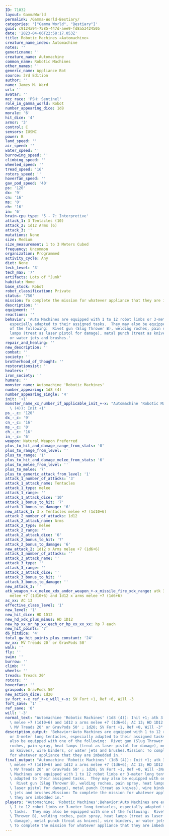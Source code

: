 ```yaml
---
ID: 71032
layout: GammaWorld
permalink: /Gamma-World-Bestiary/
categories: '["Gamma World", "Bestiary"]'
guid: c9124a94-7585-447d-aee9-fd8a53424505
date: '2023-04-06T22:58:17.053Z'
title: Robotic Machines «Automachine»
creature_name_index: Automachine
notes: ''
genericname: ''
creature_name: Automachine
common_name: Robotic Machines
other_names: ''
generic_name: Appliance Bot
source: 3rd Edition
author: ''
name: James M. Ward
url: ''
avatar: ''
mcc_race: 'PSH: Sentinel'
role_in_gamma_world: Robot
number_appearing_dice: 1d8
morale: '6'
hit_dice: '4'
armor: '3'
control: C
sensors: IUSMC
power: B
land_speed: ''
air_speed: ''
water_speed: ''
burrowing_speed: ''
climbing_speed: ''
wheeled_speed: ''
tread_speed: '16'
rotors_speed: ''
hoverfan_speed: ''
gav_pod_speed: '40'
ps: '120'
dx: '9'
cn: '16'
ms: '0'
ch: '16'
in: '6'
brain-cpu type: '5 - 7: Interpretive'
attack_1: 3 Tentacles (10)
attack_2: 1d12 Arms (6)
attack_3: ''
mutations: None
size: Medium
size_measurement: 1 to 3 Meters Cubed
frequency: Uncommon
organization: Programmed
activity_cycle: Any
diet: None
tech_level: '3'
tech_max: '7'
artifacts: Lots of "Junk"
habitat: Home
base_stock: Robot
robot_classification: Private
status: '750'
mission: To complete the mission for whatever appliance that they are imbedded in.
description: ''
equipment: ''
reactions: ''
behavior: 'Auto Machines are equipped with 1 to 12 robot limbs or 3-meter long tentacles,
  especially adapted to their assigned tasks.  They may also be equipped with one
  of the following:  Rivet gun (Slug Thrower B), welding roches, pain spray, heat
  lamps (treat as laser pistol for damage), metal punch (treat as knives), wire binders,
  or water jets and brushes.'
repair_and_healing: ''
new_description: ''
combat: ''
society: ''
brotherhood_of_thought: ''
restorationsist: ''
healers: ''
iron_society: ''
humans: ''
monster_name: Automachine 'Robotic Machines'
number_appearing: 1d8 (4)
number_appearing_single: '4'
init: '+1'
monster_name_xx_number_if_applicable_init_+-x: "Automachine 'Robotic Machines' (1d8\
  \ (4)): Init +1"
ps_-_c: '120'
dx_-_c: '9'
cn_-_c: '16'
ms_-_c: '0'
ch_-_c: '16'
in_-_c: '6'
weapon: Natural Weapon Preferred
plus_to_hit_and_damage_range_from_stats: '0'
plus_to_range_from_level: ''
plus_to_range: '1'
plus_to_hit_and_damage_melee_from_stats: '6'
plus_to_melee_from_level: ''
plus_to_melee: '7'
plus_to_generic_attack_from_level: '1'
attack_1_number_of_attacks: '3'
attack_1_attack_name: Tentacles
attack_1_type: melee
attack_1_range: ''
attack_1_attack_dice: '10'
attack_1_bonus_to_hit: '7'
attack_1_bonus_to_damage: '6'
new_attack_1: 3 x Tentacles melee +7 (1d10+6)
attack_2_number_of_attacks: 1d12
attack_2_attack_name: Arms
attack_2_type: melee
attack_2_range: ''
attack_2_attack_dice: '6'
attack_2_bonus_to_hit: '7'
attack_2_bonus_to_damage: '6'
new_attack_2: 1d12 x Arms melee +7 (1d6+6)
attack_3_number_of_attacks: ''
attack_3_attack_name: ''
attack_3_type: ''
attack_3_range: ''
attack_3_attack_dice: ''
attack_3_bonus_to_hit: ''
attack_3_bonus_to_damage: ''
new_attack_3: ''
atk_weapon_+-x_melee_xdx_andor_weapon_+-x_missile_fire_xdx_range: atk 3 x tentacles
  melee +7 (1d10+6) and 1d12 x arms melee +7 (1d6+6)
ac_xx: AC 13
effective_class_level: '1'
new_level: '1'
new_hit_dice: HD 1D12
new_hd_xdx_plus_minus: HD 1D12
new_hp_xx_or_hp_xx_each_or_hp_xx_xx_xx: hp 7 each
new_hit_points: '7'
d6_hitdice: '4'
total_gw_hit_points_plus_constant: '24'
mv_xx: MV Treads 20' or GravPods 50'
walk: ''
fly: ''
swim: ''
burrow: ''
climb: ''
wheels: ''
treads: Treads 20'
rotors: ''
hoverfans: ''
gravpods: GravPods 50'
new_action_dice: 1d20
sv_fort_+-x_ref_+-x_will_+-x: SV Fort +1, Ref +0, Will -3
fort_save: '1'
ref_save: '0'
will: '-3'
normal_text: "Automachine 'Robotic Machines' (1d8 (4)): Init +1; atk 3 x tentacles\
  \ melee +7 (1d10+6) and 1d12 x arms melee +7 (1d6+6); AC 13; HD 1D12 hp 7 each;\
  \ MV Treads 20' or GravPods 50' ; 1d20; SV Fort +1, Ref +0, Will -3"
description_output: 'Behavior:Auto Machines are equipped with 1 to 12 robot limbs
  or 3-meter long tentacles, especially adapted to their assigned tasks.  They may
  also be equipped with one of the following:  Rivet gun (Slug Thrower B), welding
  roches, pain spray, heat lamps (treat as laser pistol for damage), metal punch (treat
  as knives), wire binders, or water jets and brushes.Mission: To complete the mission
  for whatever appliance that they are imbedded in.'
final_output: "Automachine 'Robotic Machines' (1d8 (4)): Init +1; atk 3 x tentacles\
  \ melee +7 (1d10+6) and 1d12 x arms melee +7 (1d6+6); AC 13; HD 1D12 hp 7 each;\
  \ MV Treads 20' or GravPods 50' ; 1d20; SV Fort +1, Ref +0, Will -3NoneBehavior:Auto\
  \ Machines are equipped with 1 to 12 robot limbs or 3-meter long tentacles, especially\
  \ adapted to their assigned tasks.  They may also be equipped with one of the following:\
  \  Rivet gun (Slug Thrower B), welding roches, pain spray, heat lamps (treat as\
  \ laser pistol for damage), metal punch (treat as knives), wire binders, or water\
  \ jets and brushes.Mission: To complete the mission for whatever appliance that\
  \ they are imbedded in."
players: "Automachine; 'Robotic Machines';Behavior:Auto Machines are equipped with\
  \ 1 to 12 robot limbs or 3-meter long tentacles, especially adapted to their assigned\
  \ tasks.  They may also be equipped with one of the following:  Rivet gun (Slug\
  \ Thrower B), welding roches, pain spray, heat lamps (treat as laser pistol for\
  \ damage), metal punch (treat as knives), wire binders, or water jets and brushes.Mission:\
  \ To complete the mission for whatever appliance that they are imbedded in.  |"
---
```

</br>